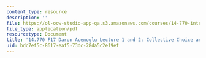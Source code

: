 ```yaml
---
content_type: resource
description: ''
file: https://ol-ocw-studio-app-qa.s3.amazonaws.com/courses/14-770-introduction-to-political-economy-fall-2017/bdc7ef5c8617eaf573dc28da5c2e19ef_MIT14_770F17_lec1_2_acemoglu.pdf
file_type: application/pdf
resourcetype: Document
title: '14.770 F17 Daron Acemoglu Lecture 1 and 2: Collective Choice and Voting'
uid: bdc7ef5c-8617-eaf5-73dc-28da5c2e19ef
---
```


